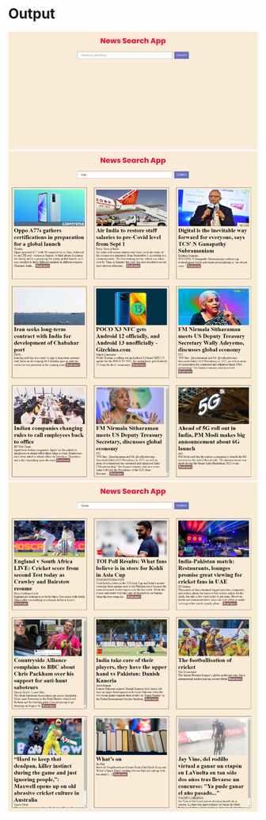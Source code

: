 <h1>Output</h1>

<img src="/NewsApp/images/output.png">
<img src="/NewsApp/images/output1.png">
<img src="/NewsApp/images/output2.png">